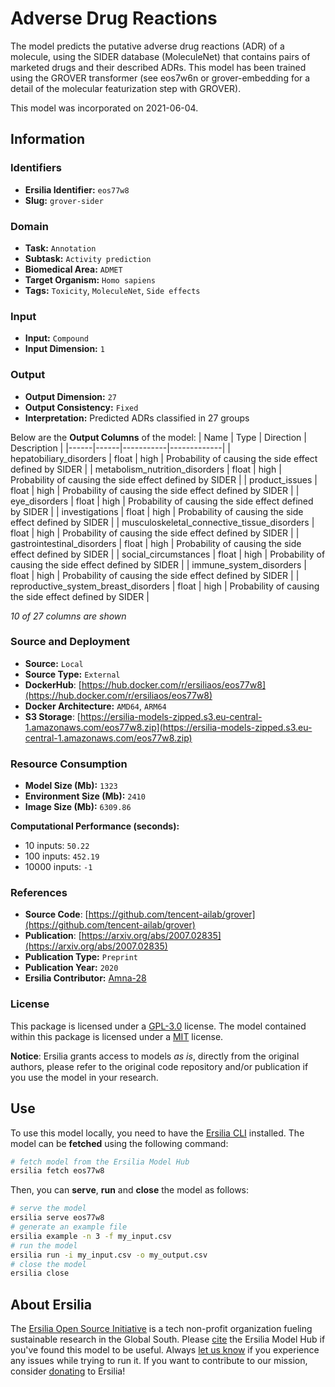 # Adverse Drug Reactions

The model predicts the putative adverse drug reactions (ADR) of a molecule, using the SIDER database (MoleculeNet) that contains pairs of marketed drugs and their described ADRs. This model has been trained using the GROVER transformer (see eos7w6n or grover-embedding for a detail of the molecular featurization step with GROVER).

This model was incorporated on 2021-06-04.

## Information
### Identifiers
- **Ersilia Identifier:** `eos77w8`
- **Slug:** `grover-sider`

### Domain
- **Task:** `Annotation`
- **Subtask:** `Activity prediction`
- **Biomedical Area:** `ADMET`
- **Target Organism:** `Homo sapiens`
- **Tags:** `Toxicity`, `MoleculeNet`, `Side effects`

### Input
- **Input:** `Compound`
- **Input Dimension:** `1`

### Output
- **Output Dimension:** `27`
- **Output Consistency:** `Fixed`
- **Interpretation:** Predicted ADRs classified in 27 groups

Below are the **Output Columns** of the model:
| Name | Type | Direction | Description |
|------|------|-----------|-------------|
| hepatobiliary_disorders | float | high | Probability of causing the side effect defined by SIDER |
| metabolism_nutrition_disorders | float | high | Probability of causing the side effect defined by SIDER |
| product_issues | float | high | Probability of causing the side effect defined by SIDER |
| eye_disorders | float | high | Probability of causing the side effect defined by SIDER |
| investigations | float | high | Probability of causing the side effect defined by SIDER |
| musculoskeletal_connective_tissue_disorders | float | high | Probability of causing the side effect defined by SIDER |
| gastrointestinal_disorders | float | high | Probability of causing the side effect defined by SIDER |
| social_circumstances | float | high | Probability of causing the side effect defined by SIDER |
| immune_system_disorders | float | high | Probability of causing the side effect defined by SIDER |
| reproductive_system_breast_disorders | float | high | Probability of causing the side effect defined by SIDER |

_10 of 27 columns are shown_
### Source and Deployment
- **Source:** `Local`
- **Source Type:** `External`
- **DockerHub**: [https://hub.docker.com/r/ersiliaos/eos77w8](https://hub.docker.com/r/ersiliaos/eos77w8)
- **Docker Architecture:** `AMD64`, `ARM64`
- **S3 Storage**: [https://ersilia-models-zipped.s3.eu-central-1.amazonaws.com/eos77w8.zip](https://ersilia-models-zipped.s3.eu-central-1.amazonaws.com/eos77w8.zip)

### Resource Consumption
- **Model Size (Mb):** `1323`
- **Environment Size (Mb):** `2410`
- **Image Size (Mb):** `6309.86`

**Computational Performance (seconds):**
- 10 inputs: `50.22`
- 100 inputs: `452.19`
- 10000 inputs: `-1`

### References
- **Source Code**: [https://github.com/tencent-ailab/grover](https://github.com/tencent-ailab/grover)
- **Publication**: [https://arxiv.org/abs/2007.02835](https://arxiv.org/abs/2007.02835)
- **Publication Type:** `Preprint`
- **Publication Year:** `2020`
- **Ersilia Contributor:** [Amna-28](https://github.com/Amna-28)

### License
This package is licensed under a [GPL-3.0](https://github.com/ersilia-os/ersilia/blob/master/LICENSE) license. The model contained within this package is licensed under a [MIT](LICENSE) license.

**Notice**: Ersilia grants access to models _as is_, directly from the original authors, please refer to the original code repository and/or publication if you use the model in your research.


## Use
To use this model locally, you need to have the [Ersilia CLI](https://github.com/ersilia-os/ersilia) installed.
The model can be **fetched** using the following command:
```bash
# fetch model from the Ersilia Model Hub
ersilia fetch eos77w8
```
Then, you can **serve**, **run** and **close** the model as follows:
```bash
# serve the model
ersilia serve eos77w8
# generate an example file
ersilia example -n 3 -f my_input.csv
# run the model
ersilia run -i my_input.csv -o my_output.csv
# close the model
ersilia close
```

## About Ersilia
The [Ersilia Open Source Initiative](https://ersilia.io) is a tech non-profit organization fueling sustainable research in the Global South.
Please [cite](https://github.com/ersilia-os/ersilia/blob/master/CITATION.cff) the Ersilia Model Hub if you've found this model to be useful. Always [let us know](https://github.com/ersilia-os/ersilia/issues) if you experience any issues while trying to run it.
If you want to contribute to our mission, consider [donating](https://www.ersilia.io/donate) to Ersilia!
